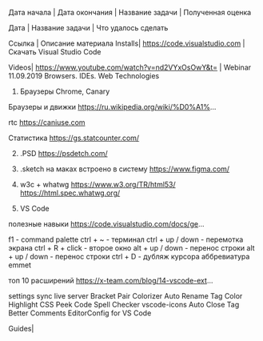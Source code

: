 Дата начала | Дата окончания | Название задачи | Полученная оценка


Дата | Название задачи | Что удалось сделать


Ссылка | Описание материала
Installs|
https://code.visualstudio.com | Скачать Visual Studio Code

Videos|
https://www.youtube.com/watch?v=nd2VYxOsOwY&t= | Webinar 11.09.2019 Browsers. IDEs. Web Technologies

1. Браузеры
Chrome, Canary

Браузеры и движки
https://ru.wikipedia.org/wiki/%D0%A1%...

rtc
https://caniuse.com

Статистика
https://gs.statcounter.com/

2. .PSD
https://psdetch.com/

3. .sketch
на маках встроено в систему
https://www.figma.com/

4. w3c + whatwg
https://www.w3.org/TR/html53/
https://html.spec.whatwg.org/

5. VS Code

полезные навыки
https://code.visualstudio.com/docs/ge...

f1 - command palette
ctrl + ~ - терминал
ctrl + up / down - перемотка экрана
ctrl + R + click - второе окно
alt + up / down - перенос строки
alt + up / down - перенос строки
ctrl + D - дубляж курсора
аббревиатура emmet


топ 10 расширений
https://x-team.com/blog/14-vscode-ext...

settings sync
live server
Bracket Pair Colorizer
Auto Rename Tag
Color Highlight
CSS Peek
Code Spell Checker
vscode-icons
Auto Close Tag
Better Comments
EditorConfig for VS Code

Guides|



